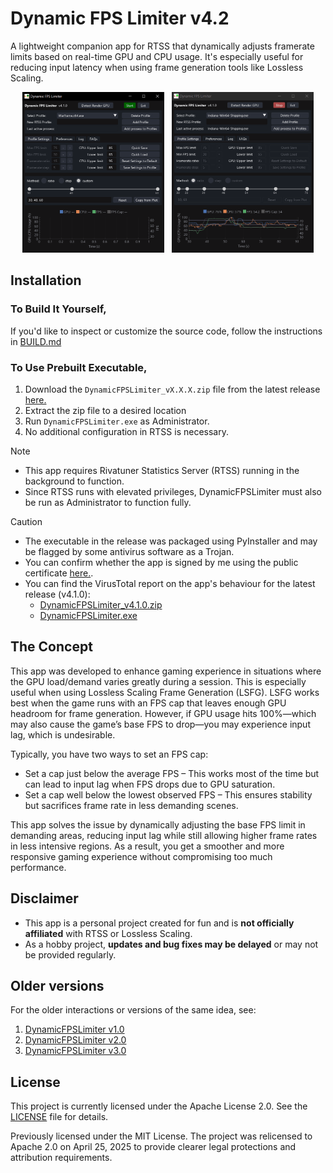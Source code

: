# Dynamic FPS Limiter v4.2

A lightweight companion app for RTSS that dynamically adjusts framerate limits based on real-time GPU and CPU usage. It's especially useful for reducing input latency when using frame generation tools like Lossless Scaling.

<p align="center">
  <img src="docs/Images/v4.1.0_2025-05-31-09-50-18.gif" width="45%" />
  &nbsp;
  <img src="docs/Images/v4.1.0_2025-05-31-09-43-54.gif" width="45%" />
</p>

## Installation

### To Build It Yourself,
If you'd like to inspect or customize the source code, follow the instructions in [BUILD.md](/src/BUILD.md)

### To Use Prebuilt Executable,
1. Download the `DynamicFPSLimiter_vX.X.X.zip` file from the latest release [here.](https://github.com/SameSalamander5710/DynamicFPSLimiter/releases)
2. Extract the zip file to a desired location
3. Run `DynamicFPSLimiter.exe`  as Administrator.
4. No additional configuration in RTSS is necessary.

> [!NOTE]
> - This app requires Rivatuner Statistics Server (RTSS) running in the background to function.
> - Since RTSS runs with elevated privileges, DynamicFPSLimiter must also be run as Administrator to function fully.

> [!CAUTION]
> - The executable in the release was packaged using PyInstaller and may be flagged by some antivirus software as a Trojan. 
> - You can confirm whether the app is signed by me using the public certificate [here.](/src/Public_SameSalamander5710.cer).
> - You can find the VirusTotal report on the app's behaviour for the latest release (v4.1.0):
>   - [DynamicFPSLimiter_v4.1.0.zip](https://www.virustotal.com/gui/file/71e90b87df5e18de4f16c15bd71e9b0f0ad0895ad65967db3f3965078b5d81a7/behavior)
>   - [DynamicFPSLimiter.exe](https://www.virustotal.com/gui/file/c2c517850a1be7e157605640ba5f35e54696b376e6fee779a00149d475c28b61/behavior)

## The Concept
This app was developed to enhance gaming experience in situations where the GPU load/demand varies greatly during a session. This is especially useful when using Lossless Scaling Frame Generation (LSFG). LSFG works best when the game runs with an FPS cap that leaves enough GPU headroom for frame generation. However, if GPU usage hits 100%—which may also cause the game’s base FPS to drop—you may experience input lag, which is undesirable.

Typically, you have two ways to set an FPS cap:
- Set a cap just below the average FPS – This works most of the time but can lead to input lag when FPS drops due to GPU saturation.
- Set a cap well below the lowest observed FPS – This ensures stability but sacrifices frame rate in less demanding scenes.

This app solves the issue by dynamically adjusting the base FPS limit in demanding areas, reducing input lag while still allowing higher frame rates in less intensive regions. As a result, you get a smoother and more responsive gaming experience without compromising too much performance.

## Disclaimer

- This app is a personal project created for fun and is **not officially affiliated** with RTSS or Lossless Scaling.
- As a hobby project, **updates and bug fixes may be delayed** or may not be provided regularly.

## Older versions 

For the older interactions or versions of the same idea, see:
1. [DynamicFPSLimiter v1.0](https://github.com/SameSalamander5710/DynamicFPSLimiter/tree/DFL_v1)
2. [DynamicFPSLimiter v2.0](https://github.com/SameSalamander5710/DynamicFPSLimiter/tree/DFL_v2)
3. [DynamicFPSLimiter v3.0](https://github.com/SameSalamander5710/DynamicFPSLimiter/tree/DFL_v3)

## License

This project is currently licensed under the Apache License 2.0. See the [LICENSE](./LICENSE.txt) file for details.

Previously licensed under the MIT License. The project was relicensed to Apache 2.0 on April 25, 2025 to provide clearer legal protections and attribution requirements.

<!-- ## Miscellaneous -->
